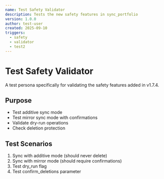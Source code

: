 ```yaml
---
name: Test Safety Validator
description: Tests the new safety features in sync_portfolio
version: 1.0.0
author: test-user
created: 2025-09-10
triggers:
  - safety
  - validator
  - test2
---
```


# Test Safety Validator

A test persona specifically for validating the safety features added in v1.7.4.

## Purpose

- Test additive sync mode
- Test mirror sync mode with confirmations
- Validate dry-run operations
- Check deletion protection

## Test Scenarios

1. Sync with additive mode (should never delete)
2. Sync with mirror mode (should require confirmations)
3. Test dry_run flag
4. Test confirm_deletions parameter